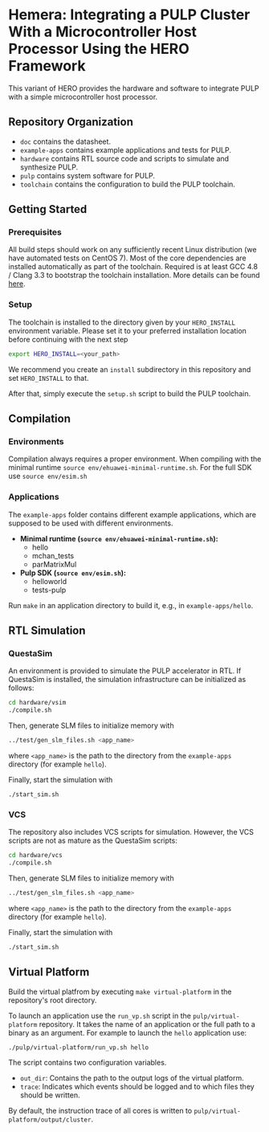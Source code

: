 # Hemera: Integrating a PULP Cluster With a Microcontroller Host Processor Using the HERO Framework

This variant of HERO provides the hardware and software to integrate PULP with a simple microcontroller host processor.

## Repository Organization

- `doc` contains the datasheet.
- `example-apps` contains example applications and tests for PULP.
- `hardware` contains RTL source code and scripts to simulate and synthesize PULP.
- `pulp` contains system software for PULP.
- `toolchain` contains the configuration to build the PULP toolchain.

## Getting Started

### Prerequisites

All build steps should work on any sufficiently recent Linux distribution (we have automated tests on CentOS 7).  Most of the core dependencies are installed automatically as part of the toolchain.  Required is at least GCC 4.8 / Clang 3.3 to bootstrap the toolchain installation.
More details can be found [here](PREREQUISITES.md).

### Setup

The toolchain is installed to the directory given by your `HERO_INSTALL` environment variable. Please set it to your preferred installation location before continuing with the next step
``` bash
export HERO_INSTALL=<your_path>
```
We recommend you create an `install` subdirectory in this repository and set `HERO_INSTALL` to that.

After that, simply execute the `setup.sh` script to build the PULP toolchain.

## Compilation

### Environments

Compilation always requires a proper environment. When compiling with the minimal runtime `source env/ehuawei-minimal-runtime.sh`. For the full SDK use `source env/esim.sh`

### Applications

The `example-apps` folder contains different example applications, which are supposed to be used with different environments.

- **Minimal runtime (`source env/ehuawei-minimal-runtime.sh`):**
  + hello
  + mchan_tests
  + parMatrixMul
- **Pulp SDK (`source env/esim.sh`):**
  + helloworld
  + tests-pulp

Run `make` in an application directory to build it, e.g., in `example-apps/hello`.

## RTL Simulation

### QuestaSim

An environment is provided to simulate the PULP accelerator in RTL. If QuestaSim is installed, the simulation infrastructure can be initialized as follows:
``` bash
cd hardware/vsim
./compile.sh
```

Then, generate SLM files to initialize memory with
``` bash
../test/gen_slm_files.sh <app_name>
```
where `<app_name>` is the path to the directory from the `example-apps` directory (for example `hello`).

Finally, start the simulation with
```
./start_sim.sh
```

### VCS

The repository also includes VCS scripts for simulation. However, the VCS scripts are not as mature as the QuestaSim scripts:
``` bash
cd hardware/vcs
./compile.sh
```

Then, generate SLM files to initialize memory with
``` bash
../test/gen_slm_files.sh <app_name>
```
where `<app_name>` is the path to the directory from the `example-apps` directory (for example `hello`).

Finally, start the simulation with
``` bash
./start_sim.sh
```

## Virtual Platform

Build the virtual platfrom by executing `make virtual-platform` in the repository's root directory.

To launch an application use the `run_vp.sh` script in the `pulp/virtual-platform` repository. It takes the name of an application or the full path to a binary as an argument. For example to launch the `hello` application use:
``` bash
./pulp/virtual-platform/run_vp.sh hello
```

The script contains two configuration variables.
- `out_dir`: Contains the path to the output logs of the virtual platform.
- `trace`: Indicates which events should be logged and to which files they should be written.

By default, the instruction trace of all cores is written to `pulp/virtual-platform/output/cluster`.
